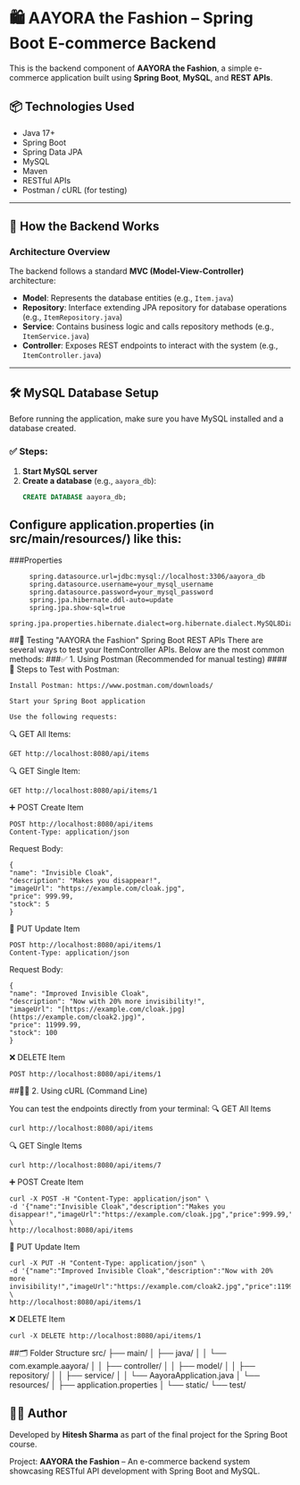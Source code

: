 # 🛍️ AAYORA the Fashion – Spring Boot E-commerce Backend

This is the backend component of **AAYORA the Fashion**, a simple e-commerce application built using **Spring Boot**, **MySQL**, and **REST APIs**.

## 📦 Technologies Used

- Java 17+
- Spring Boot
- Spring Data JPA
- MySQL
- Maven
- RESTful APIs
- Postman / cURL (for testing)

---

## 🚀 How the Backend Works

### Architecture Overview

The backend follows a standard **MVC (Model-View-Controller)** architecture:

- **Model**: Represents the database entities (e.g., `Item.java`)
- **Repository**: Interface extending JPA repository for database operations (e.g., `ItemRepository.java`)
- **Service**: Contains business logic and calls repository methods (e.g., `ItemService.java`)
- **Controller**: Exposes REST endpoints to interact with the system (e.g., `ItemController.java`)

---

## 🛠️ MySQL Database Setup

Before running the application, make sure you have MySQL installed and a database created.

### ✅ Steps:

1. **Start MySQL server**
2. **Create a database** (e.g., `aayora_db`):
   ```sql
   CREATE DATABASE aayora_db;


## Configure application.properties (in src/main/resources/) like this:
###Properties      

         spring.datasource.url=jdbc:mysql://localhost:3306/aayora_db
         spring.datasource.username=your_mysql_username
         spring.datasource.password=your_mysql_password
         spring.jpa.hibernate.ddl-auto=update
         spring.jpa.show-sql=true
         spring.jpa.properties.hibernate.dialect=org.hibernate.dialect.MySQL8Dialect

##🧪 Testing "AAYORA the Fashion" Spring Boot REST APIs
There are several ways to test your ItemController APIs. Below are the most common methods:
###✅ 1. Using Postman (Recommended for manual testing)
####🧰 Steps to Test with Postman:

    Install Postman: https://www.postman.com/downloads/

    Start your Spring Boot application

    Use the following requests:

🔍 GET All Items:

    GET http://localhost:8080/api/items

🔍 GET Single Item:

    GET http://localhost:8080/api/items/1
    
➕ POST Create Item

    POST http://localhost:8080/api/items
    Content-Type: application/json
    
  Request Body:
    
    { 
    "name": "Invisible Cloak",
    "description": "Makes you disappear!",
    "imageUrl": "https://example.com/cloak.jpg",
    "price": 999.99,
    "stock": 5
    }

   🔄 PUT Update Item

    POST http://localhost:8080/api/items/1
    Content-Type: application/json
    
  Request Body:
    
    { 
    "name": "Improved Invisible Cloak",
    "description": "Now with 20% more invisibility!",
    "imageUrl": "[https://example.com/cloak.jpg](https://example.com/cloak2.jpg)",
    "price": 11999.99,
    "stock": 100
    }

 ❌ DELETE Item

    POST http://localhost:8080/api/items/1

##🧑‍💻 2. Using cURL (Command Line)

You can test the endpoints directly from your terminal:
🔍 GET All Items

    curl http://localhost:8080/api/items

🔍 GET Single Items

    curl http://localhost:8080/api/items/7

➕ POST Create Item

    curl -X POST -H "Content-Type: application/json" \
    -d '{"name":"Invisible Cloak","description":"Makes you disappear!","imageUrl":"https://example.com/cloak.jpg","price":999.99,"stock":5}' \
    http://localhost:8080/api/items

🔄 PUT Update Item

    curl -X PUT -H "Content-Type: application/json" \
    -d '{"name":"Improved Invisible Cloak","description":"Now with 20% more invisibility!","imageUrl":"https://example.com/cloak2.jpg","price":1199.99,"stock":3}' \
    http://localhost:8080/api/items/1

❌ DELETE Item

    curl -X DELETE http://localhost:8080/api/items/1

##🗂️ Folder Structure
src/
├── main/
│   ├── java/
│   │   └── com.example.aayora/
│   │       ├── controller/
│   │       ├── model/
│   │       ├── repository/
│   │       ├── service/
│   │       └── AayoraApplication.java
│   └── resources/
│       ├── application.properties
│       └── static/
└── test/

## 👩‍💻 Author

Developed by **Hitesh Sharma** as part of the final project for the Spring Boot course.

Project: **AAYORA the Fashion** – An e-commerce backend system showcasing RESTful API development with Spring Boot and MySQL.


